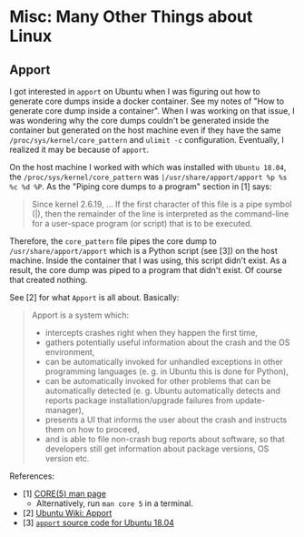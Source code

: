 # Misc: Many Other Things about Linux

## Apport

I got interested in `apport` on Ubuntu when I was figuring out how to generate core dumps inside a docker container. See my notes of "How to generate core dump inside a container". When I was working on that issue, I was wondering why the core dumps couldn't be generated inside the container but generated on the host machine even if they have the same `/proc/sys/kernel/core_pattern` and `ulimit -c` configuration. Eventually, I realized it may be because of `apport`.

On the host machine I worked with which was installed with `Ubuntu 18.04`, the `/proc/sys/kernel/core_pattern` was `|/usr/share/apport/apport %p %s %c %d %P`. As the "Piping core dumps to a program" section in [1] says:

> Since kernel 2.6.19, ... If the first character of this file is a pipe symbol (|), then the remainder of the line is interpreted as the command-line for a user-space program (or script) that is to be executed.

Therefore, the `core_pattern` file pipes the core dump to `/usr/share/apport/apport` which is a Python script (see [3]) on the host machine. Inside the container that I was using, this script didn't exist. As a result, the core dump was piped to a program that didn't exist. Of course that created nothing.

See [2] for what `Apport` is all about. Basically:

> Apport is a system which:
> - intercepts crashes right when they happen the first time,
> - gathers potentially useful information about the crash and the OS environment,
> - can be automatically invoked for unhandled exceptions in other programming languages (e. g. in Ubuntu this is done for Python),
> - can be automatically invoked for other problems that can be automatically detected (e. g. Ubuntu automatically detects and reports package installation/upgrade failures from update-manager),
> - presents a UI that informs the user about the crash and instructs them on how to proceed,
> - and is able to file non-crash bug reports about software, so that developers still get information about package versions, OS version etc.

References:
- [1] [CORE(5) man page](https://manpages.ubuntu.com/manpages/bionic/en/man5/core.5.html)
  - Alternatively, run `man core 5` in a terminal.
- [2] [Ubuntu Wiki: Apport](https://wiki.ubuntu.com/Apport)
- [3] [`apport` source code for Ubuntu 18.04](https://git.launchpad.net/ubuntu/+source/apport/tree/data/apport?h=ubuntu/bionic)

